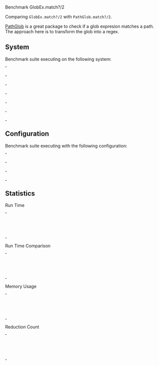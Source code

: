 Benchmark GlobEx.match?/2

Comparing `GlobEx.match?/2` with `PathGlob.match?/2`.

[PathGlob](https://hex.pm/packages/path_glob) is a great package to check if a
glob expresion matches a path. The approach here is to transform the glob into
a regex.


## System

Benchmark suite executing on the following system:

<table style="width: 1%">
  <tr>
    <th style="width: 1%; white-space: nowrap">Operating System</th>
    <td>macOS</td>
  </tr><tr>
    <th style="white-space: nowrap">CPU Information</th>
    <td style="white-space: nowrap">Apple M1</td>
  </tr><tr>
    <th style="white-space: nowrap">Number of Available Cores</th>
    <td style="white-space: nowrap">8</td>
  </tr><tr>
    <th style="white-space: nowrap">Available Memory</th>
    <td style="white-space: nowrap">16 GB</td>
  </tr><tr>
    <th style="white-space: nowrap">Elixir Version</th>
    <td style="white-space: nowrap">1.15.6</td>
  </tr><tr>
    <th style="white-space: nowrap">Erlang Version</th>
    <td style="white-space: nowrap">26.1.1</td>
  </tr>
</table>

## Configuration

Benchmark suite executing with the following configuration:

<table style="width: 1%">
  <tr>
    <th style="width: 1%">:time</th>
    <td style="white-space: nowrap">10 s</td>
  </tr><tr>
    <th>:parallel</th>
    <td style="white-space: nowrap">1</td>
  </tr><tr>
    <th>:warmup</th>
    <td style="white-space: nowrap">2 s</td>
  </tr>
</table>

## Statistics



Run Time

<table style="width: 1%">
  <tr>
    <th>Name</th>
    <th style="text-align: right">IPS</th>
    <th style="text-align: right">Average</th>
    <th style="text-align: right">Devitation</th>
    <th style="text-align: right">Median</th>
    <th style="text-align: right">99th&nbsp;%</th>
  </tr>

  <tr>
    <td style="white-space: nowrap">GlobEx.match?/2</td>
    <td style="white-space: nowrap; text-align: right">311.22 K</td>
    <td style="white-space: nowrap; text-align: right">3.21 &micro;s</td>
    <td style="white-space: nowrap; text-align: right">&plusmn;568.15%</td>
    <td style="white-space: nowrap; text-align: right">2.67 &micro;s</td>
    <td style="white-space: nowrap; text-align: right">5.88 &micro;s</td>
  </tr>

  <tr>
    <td style="white-space: nowrap">PathGlob.match?/2</td>
    <td style="white-space: nowrap; text-align: right">92.26 K</td>
    <td style="white-space: nowrap; text-align: right">10.84 &micro;s</td>
    <td style="white-space: nowrap; text-align: right">&plusmn;89.20%</td>
    <td style="white-space: nowrap; text-align: right">9.79 &micro;s</td>
    <td style="white-space: nowrap; text-align: right">35.67 &micro;s</td>
  </tr>

</table>


Run Time Comparison

<table style="width: 1%">
  <tr>
    <th>Name</th>
    <th style="text-align: right">IPS</th>
    <th style="text-align: right">Slower</th>
  <tr>
    <td style="white-space: nowrap">GlobEx.match?/2</td>
    <td style="white-space: nowrap;text-align: right">311.22 K</td>
    <td>&nbsp;</td>
  </tr>

  <tr>
    <td style="white-space: nowrap">PathGlob.match?/2</td>
    <td style="white-space: nowrap; text-align: right">92.26 K</td>
    <td style="white-space: nowrap; text-align: right">3.37x</td>
  </tr>

</table>



Memory Usage

<table style="width: 1%">
  <tr>
    <th>Name</th>
    <th style="text-align: right">Average</th>
    <th style="text-align: right">Factor</th>
  </tr>
  <tr>
    <td style="white-space: nowrap">GlobEx.match?/2</td>
    <td style="white-space: nowrap">6.67 KB</td>
    <td>&nbsp;</td>
  </tr>
    <tr>
    <td style="white-space: nowrap">PathGlob.match?/2</td>
    <td style="white-space: nowrap">22.56 KB</td>
    <td>3.38x</td>
  </tr>
</table>



Reduction Count

<table style="width: 1%">
  <tr>
    <th>Name</th>
    <th style="text-align: right">Average</th>
    <th style="text-align: right">Factor</th>
  </tr>
  <tr>
    <td style="white-space: nowrap">GlobEx.match?/2</td>
    <td style="white-space: nowrap">366</td>
    <td>&nbsp;</td>
  </tr>
    <tr>
    <td style="white-space: nowrap">PathGlob.match?/2</td>
    <td style="white-space: nowrap">897</td>
    <td>2.45x</td>
  </tr>
</table>